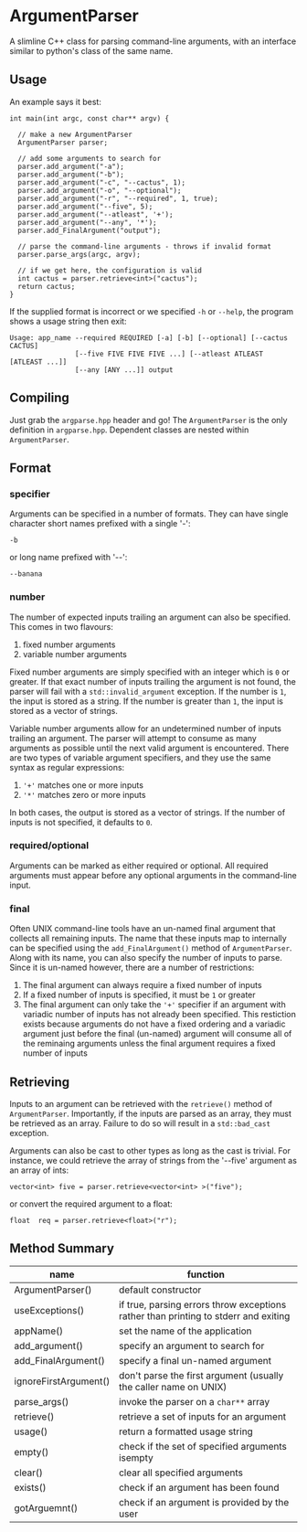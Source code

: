 # ArgumentParser
A slimline C++ class for parsing command-line arguments, with an interface similar to python's class of the same name.

## Usage
An example says it best:
  
    int main(int argc, const char** argv) {

      // make a new ArgumentParser
      ArgumentParser parser;

      // add some arguments to search for
      parser.add_argument("-a");
      parser.add_argument("-b");
      parser.add_argument("-c", "--cactus", 1);
      parser.add_argument("-o", "--optional");
      parser.add_argument("-r", "--required", 1, true);
      parser.add_argument("--five", 5);
      parser.add_argument("--atleast", '+');
      parser.add_argument("--any", '*');
      parser.add_FinalArgument("output");

      // parse the command-line arguments - throws if invalid format
      parser.parse_args(argc, argv);

      // if we get here, the configuration is valid
      int cactus = parser.retrieve<int>("cactus");
      return cactus;
    }

If the supplied format is incorrect or we specified `-h` or `--help`, the program shows a usage string then exit:

    Usage: app_name --required REQUIRED [-a] [-b] [--optional] [--cactus CACTUS] 
                    [--five FIVE FIVE FIVE ...] [--atleast ATLEAST [ATLEAST ...]]
                    [--any [ANY ...]] output

## Compiling
Just grab the `argparse.hpp` header and go! The `ArgumentParser` is the only definition in `argparse.hpp`. Dependent classes are nested within `ArgumentParser`.

## Format
### specifier
Arguments can be specified in a number of formats. They can have single character short names prefixed with a single '-':

    -b

or long name prefixed with '--':

    --banana

### number
The number of expected inputs trailing an argument can also be specified. This comes in two flavours:
1. fixed number arguments
2. variable number arguments

Fixed number arguments are simply specified with an integer which is `0` or greater. If that exact number of inputs trailing the argument is not found, the parser will fail with a `std::invalid_argument` exception. If the number is `1`, the input is stored as a string. If the number is greater than `1`, the input is stored as a vector of strings.

Variable number arguments allow for an undetermined number of inputs trailing an argument. The parser will attempt to consume as many arguments as possible until the next valid argument is encountered. There are two types of variable argument specifiers, and they use the same syntax as regular expressions:
1. `'+'` matches one or more inputs
2. `'*'` matches zero or more inputs

In both cases, the output is stored as a vector of strings. If the number of inputs is not specified, it defaults to `0`.

### required/optional
Arguments can be marked as either required or optional. All required arguments must appear before any optional arguments in the command-line input.

### final
Often UNIX command-line tools have an un-named final argument that collects all remaining inputs. The name that these inputs map to internally can be specified using the `add_FinalArgument()` method of `ArgumentParser`. Along with its name, you can also specify the number of inputs to parse. Since it is un-named however, there are a number of restrictions:
1. The final argument can always require a fixed number of inputs
2. If a fixed number of inputs is specified, it must be `1` or greater
3. The final argument can only take the `'+'` specifier if an argument with variadic number of inputs has not already been specified. This restiction exists because arguments do not have a fixed ordering and a variadic argument just before the final (un-named) argument will consume all of the reminaing arguments unless the final argument requires a fixed number of inputs

## Retrieving
Inputs to an argument can be retrieved with the `retrieve()` method of `ArgumentParser`. Importantly, if the inputs are parsed as an array, they must be retrieved as an array. Failure to do so will result in a `std::bad_cast` exception. 

Arguments can also be cast to other types as long as the cast is trivial. For instance, we could retrieve the array of strings from the '--five' argument as an array of ints:

    vector<int> five = parser.retrieve<vector<int> >("five");

or convert the required argument to a float:

    float  req = parser.retrieve<float>("r");

## Method Summary
|        name         |      function      |
|---------------------|--------------------|
|  ArgumentParser()   | default constructor 
|   useExceptions()   | if true, parsing errors throw exceptions rather than printing to stderr and exiting
|      appName()      | set the name of the application
|   add_argument()    | specify an argument to search for
| add_FinalArgument() | specify a final un-named argument
|ignoreFirstArgument()| don't parse the first argument (usually the caller name on UNIX)
|    parse_args()     | invoke the parser on a `char**` array
|     retrieve()      | retrieve a set of inputs for an argument
|       usage()       | return a formatted usage string
|       empty()       | check if the set of specified arguments isempty
|       clear()       | clear all specified arguments
|      exists()       | check if an argument has been found
|    gotArguemnt()    | check if an argument is provided by the user
